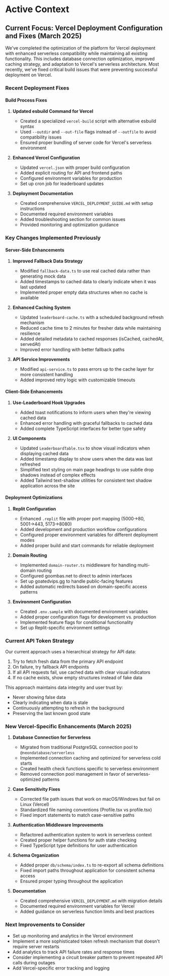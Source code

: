 # Active Context

## Current Focus: Vercel Deployment Configuration and Fixes (March 2025)

We've completed the optimization of the platform for Vercel deployment with enhanced serverless compatibility while maintaining all existing functionality. This includes database connection optimization, improved caching strategy, and adaptation to Vercel's serverless architecture. Most recently, we've fixed critical build issues that were preventing successful deployment on Vercel.

### Recent Deployment Fixes

#### Build Process Fixes
1. **Updated esbuild Command for Vercel**
   - Created a specialized `vercel-build` script with alternative esbuild syntax
   - Used `--outdir` and `--out-file` flags instead of `--outfile` to avoid compatibility issues
   - Ensured proper bundling of server code for Vercel's serverless environment

2. **Enhanced Vercel Configuration**
   - Updated `vercel.json` with proper build configuration
   - Added explicit routing for API and frontend paths
   - Configured environment variables for production
   - Set up cron job for leaderboard updates

3. **Deployment Documentation**
   - Created comprehensive `VERCEL_DEPLOYMENT_GUIDE.md` with setup instructions
   - Documented required environment variables
   - Added troubleshooting section for common issues
   - Provided monitoring and optimization guidance

### Key Changes Implemented Previously

#### Server-Side Enhancements

1. **Improved Fallback Data Strategy**
   - Modified `fallback-data.ts` to use real cached data rather than generating mock data
   - Added timestamps to cached data to clearly indicate when it was last updated
   - Implemented proper empty data structures when no cache is available

2. **Enhanced Caching System**
   - Updated `leaderboard-cache.ts` with a scheduled background refresh mechanism
   - Reduced cache time to 2 minutes for fresher data while maintaining resilience
   - Added detailed metadata to cached responses (isCached, cachedAt, servedAt)
   - Improved error handling with better fallback paths

3. **API Service Improvements**
   - Modified `api-service.ts` to pass errors up to the cache layer for more consistent handling
   - Added improved retry logic with customizable timeouts

#### Client-Side Enhancements

1. **Use-Leaderboard Hook Upgrades**
   - Added toast notifications to inform users when they're viewing cached data
   - Enhanced error handling with graceful fallbacks to cached data
   - Added complete TypeScript interfaces for better type safety

2. **UI Components**
   - Updated `LeaderboardTable.tsx` to show visual indicators when displaying cached data
   - Added timestamp display to show users when the data was last refreshed
   - Simplified text styling on main page headings to use subtle drop shadows instead of complex effects
   - Added Tailwind text-shadow utilities for consistent text shadow application across the site

#### Deployment Optimizations

1. **Replit Configuration**
   - Enhanced `.replit` file with proper port mapping (5000→80, 5001→443, 5173→8080)
   - Added development and production workflow configurations
   - Configured proper environment variables for different deployment modes
   - Added proper build and start commands for reliable deployment

2. **Domain Routing**
   - Implemented `domain-router.ts` middleware for handling multi-domain routing
   - Configured goombas.net to direct to admin interfaces
   - Set up goatedvips.gg to handle public-facing features
   - Added automatic redirects based on domain-specific access patterns

3. **Environment Configuration**
   - Created `.env.sample` with documented environment variables
   - Added proper configuration flags for development vs. production
   - Implemented feature flags for conditional functionality
   - Set up Replit-specific environment settings

### Current API Token Strategy

Our current approach uses a hierarchical strategy for API data:

1. Try to fetch fresh data from the primary API endpoint
2. On failure, try fallback API endpoints
3. If all API requests fail, use cached data with clear visual indicators
4. If no cache exists, show empty structures instead of fake data

This approach maintains data integrity and user trust by:
- Never showing false data
- Clearly indicating when data is stale
- Continuously attempting to refresh in the background
- Preserving the last known good state

### New Vercel-Specific Enhancements (March 2025)

1. **Database Connection for Serverless**
   - Migrated from traditional PostgreSQL connection pool to `@neondatabase/serverless`
   - Implemented connection caching and optimized for serverless cold starts
   - Created health check functions specific to serverless environment
   - Removed connection pool management in favor of serverless-optimized patterns

2. **Case Sensitivity Fixes**
   - Corrected file path issues that work on macOS/Windows but fail on Linux (Vercel)
   - Standardized file naming conventions (Profile.tsx vs profile.tsx)
   - Fixed import statements to match case-sensitive paths

3. **Authentication Middleware Improvements**
   - Refactored authentication system to work in serverless context
   - Created proper helper functions for auth state checking
   - Fixed TypeScript type definitions for user authentication

4. **Schema Organization**
   - Added proper `db/schema/index.ts` to re-export all schema definitions
   - Fixed import paths throughout application for consistent schema access
   - Ensured proper typing throughout the application 

5. **Documentation**
   - Created comprehensive `VERCEL_DEPLOYMENT.md` with migration details
   - Documented required environment variables for Vercel
   - Added guidance on serverless function limits and best practices

### Next Improvements to Consider

- Set up monitoring and analytics in the Vercel environment
- Implement a more sophisticated token refresh mechanism that doesn't require server restarts
- Add analytics to track API failure rates and response times
- Consider implementing a circuit breaker pattern to prevent repeated API calls during outages
- Add Vercel-specific error tracking and logging
